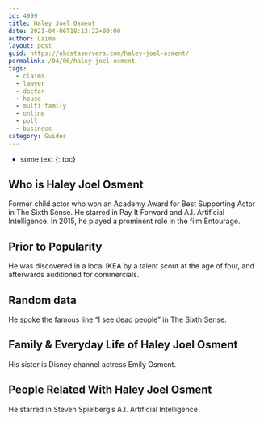 ```yaml
---
id: 4999
title: Haley Joel Osment
date: 2021-04-06T18:13:22+00:00
author: Laima
layout: post
guid: https://ukdataservers.com/haley-joel-osment/
permalink: /04/06/haley-joel-osment
tags:
  - claims
  - lawyer
  - doctor
  - house
  - multi family
  - online
  - poll
  - business
category: Guides
---
```


* some text
{: toc}


## Who is Haley Joel Osment
                  
                  
                  
Former child actor who won an Academy Award for Best Supporting Actor in The Sixth Sense. He starred in Pay It Forward and A.I. Artificial Intelligence. In 2015, he played a prominent role in the film Entourage.
                  
              
            
              
            
                
                
                
## Prior to Popularity
                  
                  
                  
He was discovered in a local IKEA by a talent scout at the age of four, and afterwards auditioned for commercials.
                  
              
            
              
            
                
                
                
## Random data
                  
                  
                  
He spoke the famous line &#8220;I see dead people&#8221; in The Sixth Sense.
                  
              
            
              
            
                
                
                
## Family & Everyday Life of Haley Joel Osment
                  
                  
                  
His sister is Disney channel actress Emily Osment.
                  
              
            
              
            
                
                
                
## People Related With Haley Joel Osment
                  
                  
                  
He starred in Steven Spielberg&#8217;s A.I. Artificial Intelligence
                  
              
            
              
            
                
              
            
              
              
            
            
              
            
          
          
          